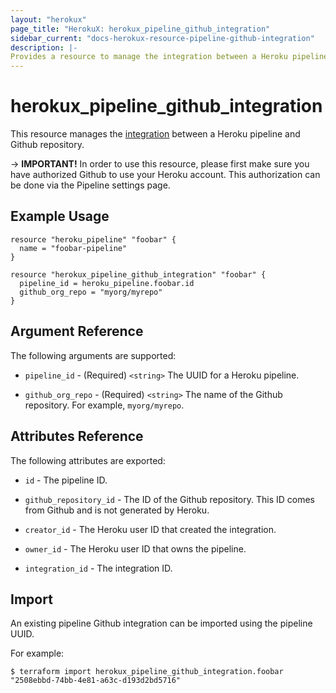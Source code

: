 ```yaml
---
layout: "herokux"
page_title: "HerokuX: herokux_pipeline_github_integration"
sidebar_current: "docs-herokux-resource-pipeline-github-integration"
description: |-
Provides a resource to manage the integration between a Heroku pipeline and Github repository.
---
```


# herokux_pipeline_github_integration

This resource manages the [integration](https://devcenter.heroku.com/articles/github-integration#enabling-github-integration)
between a Heroku pipeline and Github repository.

-> **IMPORTANT!**
In order to use this resource, please first make sure you have authorized Github to use your Heroku account.
This authorization can be done via the Pipeline settings page.

## Example Usage

```hcl-terraform
resource "heroku_pipeline" "foobar" {
  name = "foobar-pipeline"
}

resource "herokux_pipeline_github_integration" "foobar" {
  pipeline_id = heroku_pipeline.foobar.id
  github_org_repo = "myorg/myrepo"
}
```

## Argument Reference

The following arguments are supported:

* `pipeline_id` - (Required) `<string>` The UUID for a Heroku pipeline.

* `github_org_repo` - (Required) `<string>` The name of the Github repository. For example, `myorg/myrepo`.

## Attributes Reference

The following attributes are exported:

* `id` - The pipeline ID.

* `github_repository_id` - The ID of the Github repository. This ID comes from Github and is not generated by Heroku.

* `creator_id` - The Heroku user ID that created the integration.

* `owner_id` - The Heroku user ID that owns the pipeline.

* `integration_id` - The integration ID.

## Import

An existing pipeline Github integration can be imported using the pipeline UUID.

For example:

```shell script
$ terraform import herokux_pipeline_github_integration.foobar "2508ebbd-74bb-4e81-a63c-d193d2bd5716"
```